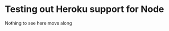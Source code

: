 Testing out Heroku support for Node
===================================

Nothing to see here move along
